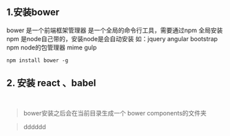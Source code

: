 ##  1.安装bower
bower 是一个前端框架管理器
是一个全局的命令行工具，需要通过npm 全局安装
npm 是node自己带的，安装node是会自动安装
如：jquery angular bootstrap
npm node的包管理器 mime gulp
```
npm install bower -g
```
## 2. 安装 react 、babel
```


```
> bower安装之后会在当前目录生成一个
bower components的文件夹


>dddddd












